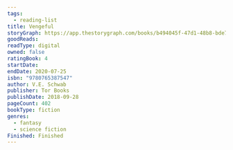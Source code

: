 ```yaml
---
tags:
  - reading-list
title: Vengeful
storyGraph: https://app.thestorygraph.com/books/b494045f-47d1-48b8-bde7-70b739313bff
goodReads:
readType: digital
owned: false
ratingBook: 4
startDate:
endDate: 2020-07-25
isbn: "9780765387547"
author: V.E. Schwab
publisher: Tor Books
publishDate: 2018-09-28
pageCount: 402
bookType: fiction
genres:
  - fantasy
  - science fiction
Finished: Finished
---
```

